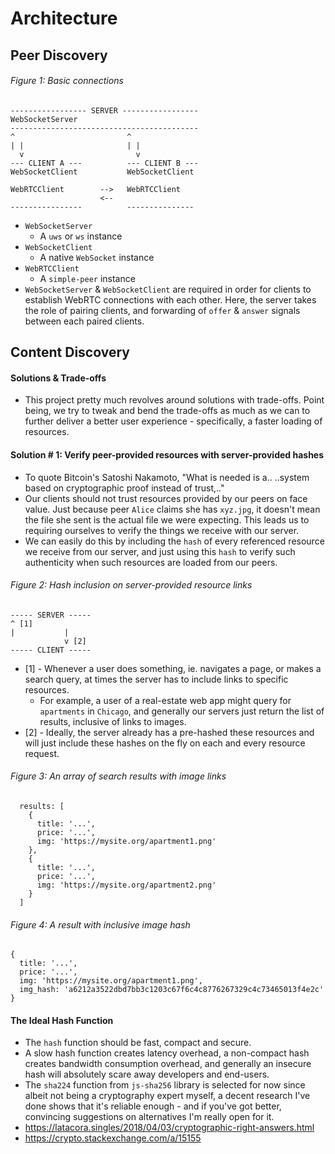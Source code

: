 # Architecture

## Peer Discovery

###### Figure 1: Basic connections

```
----------------- SERVER -----------------
WebSocketServer
------------------------------------------
^                         ^  
| |                       | |
  v                         v
--- CLIENT A ---          --- CLIENT B ---
WebSocketClient           WebSocketClient

WebRTCClient        -->   WebRTCClient
                    <--
----------------          ---------------
```

* `WebSocketServer`
  * A `uws` or `ws` instance
* `WebSocketClient`
  * A native `WebSocket` instance
* `WebRTCClient`
  * A `simple-peer` instance
* `WebSocketServer` & `WebSocketClient` are required in order for clients to establish WebRTC connections with each other. Here, the server takes the role of pairing clients, and forwarding of `offer` & `answer` signals between each paired clients.

## Content Discovery

#### Solutions & Trade-offs

* This project pretty much revolves around solutions with trade-offs. Point being, we try to tweak and bend the trade-offs as much as we can to further deliver a better user experience - specifically, a faster loading of resources.

#### Solution # 1: Verify peer-provided resources with server-provided hashes

* To quote Bitcoin's Satoshi Nakamoto, "What is needed is a.. ..system based on cryptographic proof instead of trust,.."
* Our clients should not trust resources provided by our peers on face value. Just because peer `Alice` claims she has `xyz.jpg`, it doesn't mean the file she sent is the actual file we were expecting. This leads us to requiring ourselves to verify the things we receive with our server.
* We can easily do this by including the `hash` of every referenced resource we receive from our server, and just using this `hash` to verify such authenticity when such resources are loaded from our peers.

###### Figure 2: Hash inclusion on server-provided resource links

```
----- SERVER -----
^ [1]
|           |
            v [2]
----- CLIENT -----
```

* [1] - Whenever a user does something, ie. navigates a page, or makes a search query, at times the server has to include links to specific resources.
  * For example, a user of a real-estate web app might query for `apartments` in `Chicago`, and generally our servers just return the list of results, inclusive of links to images.
* [2] - Ideally, the server already has a pre-hashed these resources and will just include these hashes on the fly on each and every resource request.

###### Figure 3: An array of search results with image links

```
  results: [
    {
      title: '...',
      price: '...',
      img: 'https://mysite.org/apartment1.png'
    },
    {
      title: '...',
      price: '...',
      img: 'https://mysite.org/apartment2.png'
    }
  ]
```

###### Figure 4: A result with inclusive image hash

```
{
  title: '...',
  price: '...',
  img: 'https://mysite.org/apartment1.png',
  img_hash: 'a6212a3522dbd7bb3c1203c67f6c4c8776267329c4c73465013f4e2c'
}
```

#### The Ideal Hash Function

* The `hash` function should be fast, compact and secure.
* A slow hash function creates latency overhead, a non-compact hash creates bandwidth consumption overhead, and generally an insecure hash will absolutely scare away developers and end-users.
* The `sha224` function from `js-sha256` library is selected for now since albeit not being a cryptography expert myself, a decent research I've done shows that it's reliable enough - and if you've got better, convincing suggestions on alternatives I'm really open for it.
* https://latacora.singles/2018/04/03/cryptographic-right-answers.html
* https://crypto.stackexchange.com/a/15155
